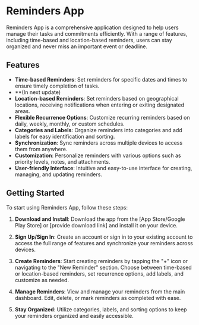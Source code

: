 # Reminders App

Reminders App is a comprehensive application designed to help users manage their tasks and commitments efficiently. With a range of features, including time-based and location-based reminders, users can stay organized and never miss an important event or deadline.

## Features

- **Time-based Reminders**: Set reminders for specific dates and times to ensure timely completion of tasks.
- **(In next update)
- **Location-based Reminders**: Set reminders based on geographical locations, receiving notifications when entering or exiting designated areas.
- **Flexible Recurrence Options**: Customize recurring reminders based on daily, weekly, monthly, or custom schedules.
- **Categories and Labels**: Organize reminders into categories and add labels for easy identification and sorting.
- **Synchronization**: Sync reminders across multiple devices to access them from anywhere.
- **Customization**: Personalize reminders with various options such as priority levels, notes, and attachments.
- **User-friendly Interface**: Intuitive and easy-to-use interface for creating, managing, and updating reminders.

## Getting Started

To start using Reminders App, follow these steps:

1. **Download and Install**: Download the app from the [App Store/Google Play Store] or [provide download link] and install it on your device.

2. **Sign Up/Sign In**: Create an account or sign in to your existing account to access the full range of features and synchronize your reminders across devices.

3. **Create Reminders**: Start creating reminders by tapping the "+" icon or navigating to the "New Reminder" section. Choose between time-based or location-based reminders, set recurrence options, add labels, and customize as needed.

4. **Manage Reminders**: View and manage your reminders from the main dashboard. Edit, delete, or mark reminders as completed with ease.

5. **Stay Organized**: Utilize categories, labels, and sorting options to keep your reminders organized and easily accessible.


